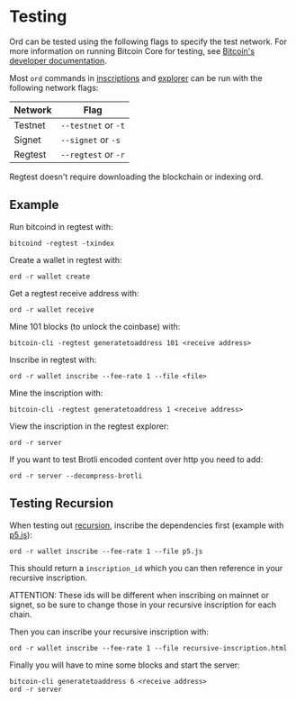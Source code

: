 Testing
=======

Ord can be tested using the following flags to specify the test network. For more
information on running Bitcoin Core for testing, see [Bitcoin's developer documentation](https://developer.bitcoin.org/examples/testing.html).

Most `ord` commands in [inscriptions](inscriptions.md) and [explorer](explorer.md)
can be run with the following network flags:

| Network | Flag |
|---------|------|
| Testnet | `--testnet` or `-t` |
| Signet  | `--signet` or `-s` |
| Regtest | `--regtest` or `-r` |

Regtest doesn't require downloading the blockchain or indexing ord.

Example
-------

Run bitcoind in regtest with:
```
bitcoind -regtest -txindex
```
Create a wallet in regtest with:
```
ord -r wallet create
```
Get a regtest receive address with:
```
ord -r wallet receive
```
Mine 101 blocks (to unlock the coinbase) with:
```
bitcoin-cli -regtest generatetoaddress 101 <receive address>
```
Inscribe in regtest with:
```
ord -r wallet inscribe --fee-rate 1 --file <file>
```
Mine the inscription with:
```
bitcoin-cli -regtest generatetoaddress 1 <receive address>
```
View the inscription in the regtest explorer:
```
ord -r server
```
If you want to test Brotli encoded content over http you need to add:
```
ord -r server --decompress-brotli
```

Testing Recursion
-----------------

When testing out [recursion](../inscriptions/recursion.md), inscribe the
dependencies first (example with [p5.js](https://p5js.org)):
```
ord -r wallet inscribe --fee-rate 1 --file p5.js
```
This should return a `inscription_id` which you can then reference in your
recursive inscription.

ATTENTION: These ids will be different when inscribing on
mainnet or signet, so be sure to change those in your recursive inscription for
each chain.

Then you can inscribe your recursive inscription with:
```
ord -r wallet inscribe --fee-rate 1 --file recursive-inscription.html
```
Finally you will have to mine some blocks and start the server:
```
bitcoin-cli generatetoaddress 6 <receive address>
ord -r server
```
